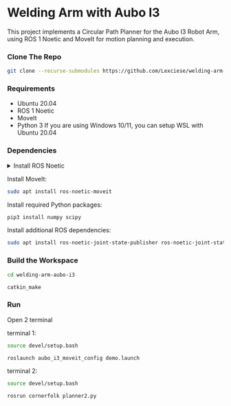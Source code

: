 # Welding Arm with Aubo I3
This project implements a Circular Path Planner for the Aubo I3 Robot Arm, using ROS 1 Noetic and MoveIt for motion planning and execution.

### Clone The Repo
```bash
git clone --recurse-submodules https://github.com/Lexciese/welding-arm-aubo-i3.git
```

### Requirements

- Ubuntu 20.04
- ROS 1 Noetic
- MoveIt
- Python 3
If you are using Windows 10/11, you can setup WSL with Ubuntu 20.04

### Dependencies

<details>
<summary>Install ROS Noetic</summary>

```bash
sudo sh -c 'echo "deb http://packages.ros.org/ros/ubuntu $(lsb_release -sc) main" > /etc/apt/sources.list.d/ros-latest.list'
```

```bash
sudo apt install curl
```

```bash
curl -s https://raw.githubusercontent.com/ros/rosdistro/master/ros.asc | sudo apt-key add -
```
```bash
sudo apt update && sudo apt install ros-noetic-desktop-full
```
```bash
echo "source /opt/ros/noetic/setup.bash" >> ~/.bashrc
```
```bash
source ~/.bashrc
```
</details>

Install MoveIt:
```bash
sudo apt install ros-noetic-moveit
```

Install required Python packages:
```bash
pip3 install numpy scipy
```

Install additional ROS dependencies:
```bash
sudo apt install ros-noetic-joint-state-publisher ros-noetic-joint-state-publisher-gui ros-noetic-gazebo-ros-pkgs ros-noetic-gazebo-ros-control ros-noetic-ros-controllers ros-noetic-controller-manager ros-noetic-joint-trajectory-controller
```

### Build the Workspace
```bash
cd welding-arm-aubo-i3
```

```bash
catkin_make
```

### Run

Open 2 terminal

terminal 1:
```bash
source devel/setup.bash
```
```bash
roslaunch aubo_i3_moveit_config demo.launch
```

terminal 2:
```bash
source devel/setup.bash
```
```bash
rosrun cornerfolk planner2.py
```

